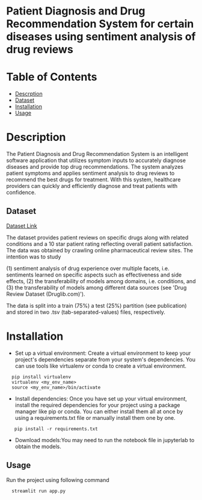# Patient Diagnosis and Drug Recommendation System for certain diseases using sentiment analysis of drug reviews


# Table of Contents

- [Descrption](#description)
- [Dataset](#dataset)
- [Installation](#installation)
- [Usage](#usage)

# Description
 The Patient Diagnosis and Drug Recommendation System is an intelligent software application that utilizes symptom inputs to accurately diagnose diseases and provide top drug recommendations. The system analyzes patient symptoms and applies sentiment analysis to drug reviews to recommend the best drugs for treatment. With this system, healthcare providers can quickly and efficiently diagnose and treat patients with confidence.

## Dataset 

[Dataset Link](https://archive.ics.uci.edu/ml/datasets/Drug+Review+Dataset+%28Drugs.com%29)

The dataset provides patient reviews on specific drugs along with related conditions and a 10 star patient rating reflecting overall patient satisfaction. The data was obtained by crawling online pharmaceutical review sites. The intention was to study

(1) sentiment analysis of drug experience over multiple facets, i.e. sentiments learned on specific aspects such as effectiveness and side effects,
(2) the transferability of models among domains, i.e. conditions, and
(3) the transferability of models among different data sources (see 'Drug Review Dataset (Druglib.com)').

The data is split into a train (75%) a test (25%) partition (see publication) and stored in two .tsv (tab-separated-values) files, respectively.

# Installation

- Set up a virtual environment: Create a virtual environment to keep your project's dependencies separate from your system's dependencies. You can use tools like virtualenv or conda to create a virtual environment.

```
  pip install virtualenv
  virtualenv <my_env_name>
  source <my_env_name>/bin/activate
```
- Install dependencies: Once you have set up your virtual environment, install the required dependencies for your project using a package manager like pip or conda. You can either install them all at once by using a requirements.txt file or manually install them one by one.

```
   pip install -r requirements.txt
```

- Download models:You may need to run the notebook file in jupyterlab to obtain the models.

## Usage
 Run the project using following command
 ```
   streamlit run app.py
```
 
